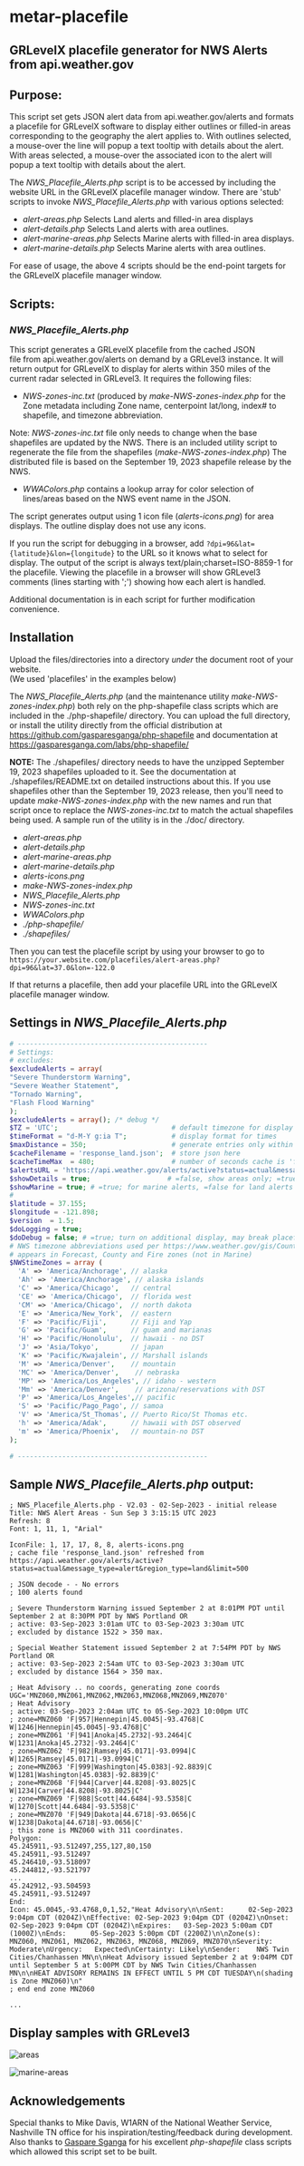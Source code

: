 # metar-placefile
## GRLevelX placefile generator for NWS Alerts from api.weather.gov
## Purpose:

This script set gets JSON alert data from api.weather.gov/alerts and formats a placefile for GRLevelX software
to display either outlines or filled-in areas corresponding to the geography the alert applies to.
With outlines selected, a mouse-over the line will popup a text tooltip with details about the alert.
With areas selected, a mouse-over the associated icon to the alert will popup a text tooltip with details about the alert.

The *NWS_Placefile_Alerts.php* script is to be accessed by including the website URL in the GRLevelX placefile manager window.
There are 'stub' scripts to invoke *NWS_Placefile_Alerts.php* with various options selected:

- *alert-areas.php*  Selects Land alerts and filled-in area displays
- *alert-details.php*  Selects Land alerts with area outlines.
- *alert-marine-areas.php*  Selects Marine alerts with filled-in area displays.
- *alert-marine-details.php*  Selects Marine alerts with area outlines.

For ease of usage, the above 4 scripts should be the end-point targets for the GRLevelX placefile manager window.
 
 
## Scripts:

### *NWS_Placefile_Alerts.php*

This script generates a GRLevelX placefile from the cached JSON  
file from api.weather.gov/alerts on demand by a GRLevel3 instance.
It will return output for GRLevelX to display for alerts 
within 350 miles of the current radar selected in GRLevel3.
It requires the following files:

- *NWS-zones-inc.txt* (produced by *make-NWS-zones-index.php* for the Zone metadata including Zone name, centerpoint lat/long, index# to shapefile, and timezone abbreviation.

Note: *NWS-zones-inc.txt* file only needs to change when the base shapefiles are updated by the NWS.
There is an included utility script to regenerate the file from the shapefiles (*make-NWS-zones-index.php*)
The distributed file is based on the September 19, 2023 shapefile release by the NWS.

- *WWAColors.php* contains a lookup array for color selection of lines/areas based on the NWS event name in the JSON.
   

The script generates output using 1 icon file (*alerts-icons.png*) for area displays.  The outline display does not use any icons.

If you run the script for debugging in a browser, add `?dpi=96&lat={latitude}&lon={longitude}` to
the URL so it knows what to select for display.  The output of the script is always text/plain;charset=ISO-8859-1 for the placefile.
Viewing the placefile in a browser will show GRLevel3 comments (lines starting with ';') showing how each alert is handled.

Additional documentation is in each script for further modification convenience.

## Installation

Upload the files/directories into a directory *under* the document root of your website.  
(We used 'placefiles' in the examples below)

The *NWS_Placefile_Alerts.php* (and the maintenance utility *make-NWS-zones-index.php*) both rely on the php-shapefile class scripts
which are included in the ./php-shapefile/ directory.  You can upload the full directory, or install the utility directly
from the official distribution at https://github.com/gasparesganga/php-shapefile 
and documentation at https://gasparesganga.com/labs/php-shapefile/

**NOTE:** The ./shapefiles/ directory needs to have the unzipped September 19, 2023 shapefiles uploaded to it.
See the documentation at ./shapefiles/README.txt on detailed instructions about this.
If you use shapefiles other than the September 19, 2023 release, then you'll need to update
*make-NWS-zones-index.php* with the new names and run that script once to replace the *NWS-zones-inc.txt*
to match the actual shapefiles being used.  A sample run of the utility is in the ./doc/ directory.



- *alert-areas.php*
- *alert-details.php*
- *alert-marine-areas.php*
- *alert-marine-details.php*
- *alerts-icons.png*
- *make-NWS-zones-index.php*
- *NWS_Placefile_Alerts.php*
- *NWS-zones-inc.txt*
- *WWAColors.php*
- *./php-shapefile/*
- *./shapefiles/*
  

Then you can test the placefile script by using your browser to go to
`https://your.website.com/placefiles/alert-areas.php?dpi=96&lat=37.0&lon=-122.0`

If that returns a placefile, then add your placefile URL into the GRLevelX placefile
manager window.

## Settings in *NWS_Placefile_Alerts.php*

```php
# -----------------------------------------------
# Settings:
# excludes:
$excludeAlerts = array(
"Severe Thunderstorm Warning",
"Severe Weather Statement",
"Tornado Warning",
"Flash Flood Warning"
);
$excludeAlerts = array(); /* debug */
$TZ = 'UTC';                            # default timezone for display
$timeFormat = "d-M-Y g:ia T";           # display format for times
$maxDistance = 350;                     # generate entries only within this distance
$cacheFilename = 'response_land.json';  # store json here
$cacheTimeMax  = 480;                   # number of seconds cache is 'fresh'
$alertsURL = 'https://api.weather.gov/alerts/active?status=actual&message_type=alert&region_type=land&limit=500';
$showDetails = true;                   # =false, show areas only; =true, show lines with popups
$showMarine = true; # =true; for marine alerts, =false for land alerts
#
$latitude = 37.155;
$longitude = -121.898;
$version  = 1.5;
$doLogging = true;
$doDebug = false; # =true; turn on additional display, may break placefile for GRLevelX
# NWS timezone abbreviations used per https://www.weather.gov/gis/Counties
# appears in Forecast, County and Fire zones (not in Marine)
$NWStimeZones = array (
  'A' => 'America/Anchorage', // alaska
  'Ah' => 'America/Anchorage', // alaska islands
  'C' => 'America/Chicago',   // central
  'CE' => 'America/Chicago',  // florida west
  'CM' => 'America/Chicago',  // north dakota
  'E' => 'America/New_York',  // eastern
  'F' => 'Pacific/Fiji',      // Fiji and Yap
  'G' => 'Pacific/Guam',      // guam and marianas
  'H' => 'Pacific/Honolulu',  // hawaii - no DST
  'J' => 'Asia/Tokyo',        // japan
  'K' => 'Pacific/Kwajalein', // Marshall islands
  'M' => 'America/Denver',    // mountain
  'MC' => 'America/Denver',    // nebraska
  'MP' => 'America/Los_Angeles', // idaho - western
  'Mm' => 'America/Denver',    // arizona/reservations with DST
  'P' => 'America/Los_Angeles',// pacific
  'S' => 'Pacific/Pago_Pago', // samoa
  'V' => 'America/St_Thomas', // Puerto Rico/St Thomas etc.
  'h' => 'America/Adak',      // hawaii with DST observed
  'm' => 'America/Phoenix',   // mountain-no DST
);

# -----------------------------------------------

```

## Sample *NWS_Placefile_Alerts.php* output:
```
; NWS_Placefile_Alerts.php - V2.03 - 02-Sep-2023 - initial release
Title: NWS Alert Areas - Sun Sep 3 3:15:15 UTC 2023
Refresh: 8
Font: 1, 11, 1, "Arial"

IconFile: 1, 17, 17, 8, 8, alerts-icons.png
; cache file 'response_land.json' refreshed from https://api.weather.gov/alerts/active?status=actual&message_type=alert&region_type=land&limit=500 

; JSON decode - - No errors
; 100 alerts found

; Severe Thunderstorm Warning issued September 2 at 8:01PM PDT until September 2 at 8:30PM PDT by NWS Portland OR 
; active: 03-Sep-2023 3:01am UTC to 03-Sep-2023 3:30am UTC
; excluded by distance 1522 > 350 max.

; Special Weather Statement issued September 2 at 7:54PM PDT by NWS Portland OR 
; active: 03-Sep-2023 2:54am UTC to 03-Sep-2023 3:30am UTC
; excluded by distance 1564 > 350 max.

; Heat Advisory .. no coords, generating zone coords UGC='MNZ060,MNZ061,MNZ062,MNZ063,MNZ068,MNZ069,MNZ070'
; Heat Advisory
; active: 03-Sep-2023 2:04am UTC to 05-Sep-2023 10:00pm UTC
; zone=MNZ060 'F|957|Hennepin|45.0045|-93.4768|C	W|1246|Hennepin|45.0045|-93.4768|C'
; zone=MNZ061 'F|941|Anoka|45.2732|-93.2464|C	W|1231|Anoka|45.2732|-93.2464|C'
; zone=MNZ062 'F|982|Ramsey|45.0171|-93.0994|C	W|1265|Ramsey|45.0171|-93.0994|C'
; zone=MNZ063 'F|999|Washington|45.0383|-92.8839|C	W|1281|Washington|45.0383|-92.8839|C'
; zone=MNZ068 'F|944|Carver|44.8208|-93.8025|C	W|1234|Carver|44.8208|-93.8025|C'
; zone=MNZ069 'F|988|Scott|44.6484|-93.5358|C	W|1270|Scott|44.6484|-93.5358|C'
; zone=MNZ070 'F|949|Dakota|44.6718|-93.0656|C	W|1238|Dakota|44.6718|-93.0656|C'
; this zone is MNZ060 with 311 coordinates.
Polygon:
45.245911,-93.512497,255,127,80,150
45.245911,-93.512497
45.246410,-93.518097
45.244812,-93.521797
...
45.242912,-93.504593
45.245911,-93.512497
End:
Icon: 45.0045,-93.4768,0,1,52,"Heat Advisory\n\nSent:      02-Sep-2023 9:04pm CDT (0204Z)\nEffective: 02-Sep-2023 9:04pm CDT (0204Z)\nOnset:     02-Sep-2023 9:04pm CDT (0204Z)\nExpires:   03-Sep-2023 5:00am CDT (1000Z)\nEnds:      05-Sep-2023 5:00pm CDT (2200Z)\n\nZone(s):   MNZ060, MNZ061, MNZ062, MNZ063, MNZ068, MNZ069, MNZ070\nSeverity:  Moderate\nUrgency:   Expected\nCertainty: Likely\nSender:    NWS Twin Cities/Chanhassen MN\n\nHeat Advisory issued September 2 at 9:04PM CDT until September 5 at 5:00PM CDT by NWS Twin Cities/Chanhassen MN\n\nHEAT ADVISORY REMAINS IN EFFECT UNTIL 5 PM CDT TUESDAY\n(shading is Zone MNZ060)\n"
; end end zone MNZ060

...
```

## Display samples with GRLevel3

![areas](https://github.com/ktrue/NWS-alerts-placefile/assets/17507343/394f60dc-25e1-4bbb-8290-72876aa942b3)

![marine-areas](https://github.com/ktrue/NWS-alerts-placefile/assets/17507343/365109f4-30d1-44db-b742-fc0a948afc57)

## Acknowledgements

Special thanks to Mike Davis, W1ARN of the National Weather Service, Nashville TN office
for his inspiration/testing/feedback during development.
Also thanks to [Gaspare Sganga](https://gasparesganga.com/labs/php-shapefile/) for his excellent *php-shapefile* class scripts which allowed this script set to be built.   

